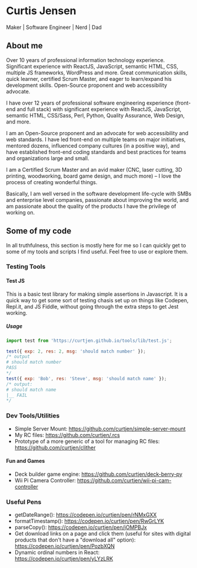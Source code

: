 # Curtis Jensen

Maker | Software Engineer | Nerd | Dad

## About me

Over 10 years of professional information technology experience. Significant experience with ReactJS, JavaScript, semantic HTML, CSS, multiple JS frameworks, WordPress and more. Great communication skills, quick learner, certified Scrum Master, and eager to learn/expand his development skills. Open-Source proponent and web accessibility advocate.

I have over 12 years of professional software engineering experience (front-end and full stack) with significant experience with ReactJS, JavaScript, semantic HTML, CSS/Sass, Perl, Python, Quality Assurance, Web Design, and more.

I am an Open-Source proponent and an advocate for web accessibility and web standards. I have led front-end on multiple teams on major initiatives, mentored dozens, influenced company cultures (in a positive way), and have established front-end coding standards and best practices for teams and organizations large and small.

I am a Certified Scrum Master and an avid maker (CNC, laser cutting, 3D printing, woodworking, board game design, and much more) – I love the process of creating wonderful things.

Basically, I am well versed in the software development life-cycle with SMBs and enterprise level companies, passionate about improving the world, and am passionate about the quality of the products I have the privilege of working on.

## Some of my code

In all truthfulness, this section is mostly here for me so I can quickly get to some of my tools and scripts I find useful. Feel free to use or explore them.

### Testing Tools

#### Test JS

This is a basic test library for making simple assertions in Javascript. It is a quick way to get some sort of testing chasis set up on things like Codepen, Repl.it, and JS Fiddle, without going through the extra steps to get Jest working.

##### Usage

```js
import test from 'https://curtjen.github.io/tools/lib/test.js';

test({ exp: 2, res: 2, msg: 'should match number' });
/* output
# should match number
PASS
*/
test({ exp: 'Bob', res: 'Steve', msg: 'should match name' });
/* output:
# should match name
|__ FAIL
*/
```

### Dev Tools/Utilities

* Simple Server Mount: https://github.com/curtjen/simple-server-mount
* My RC files: https://github.com/curtjen/.rcs
* Prototype of a more generic of a tool for managing RC files: https://github.com/curtjen/clither

#### Fun and Games

* Deck builder game engine: https://github.com/curtjen/deck-berry-py
* Wii Pi Camera Controller: https://github.com/curtjen/wii-pi-cam-controller

### Useful Pens

* getDateRange(): https://codepen.io/curtjen/pen/rNMxGXX
* formatTimestamp(): https://codepen.io/curtjen/pen/RwGrLYK
* parseCopy(): https://codepen.io/curtjen/pen/jOMPBJx
* Get download links on a page and click them (useful for sites with digital products that don't have a "download all" option): https://codepen.io/curtjen/pen/PozbXQN
* Dynamic ordinal numbers in React: https://codepen.io/curtjen/pen/yLYzLRK
